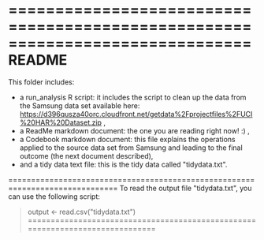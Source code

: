 ==============================================================================
README
==============================================================================

This folder includes:
- a run_analysis R script: it includes the script to clean up the data from 
the Samsung data set available here:
https://d396qusza40orc.cloudfront.net/getdata%2Fprojectfiles%2FUCI%20HAR%20Dataset.zip ,
- a ReadMe markdown document: the one you are reading right now! :) ,
- a Codebook markdown document: this file explains the operations applied to 
the source data set from Samsung and leading to the final outcome (the next 
document described),
- and a tidy data text file: this is the tidy data called "tidydata.txt".

==============================================================================
To read the output file "tidydata.txt", you can use the following script:

> output <- read.csv("tidydata.txt")
==============================================================================
